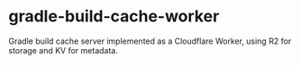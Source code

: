 # gradle-build-cache-worker

Gradle build cache server implemented as a Cloudflare Worker, using R2 for storage and KV for metadata.
